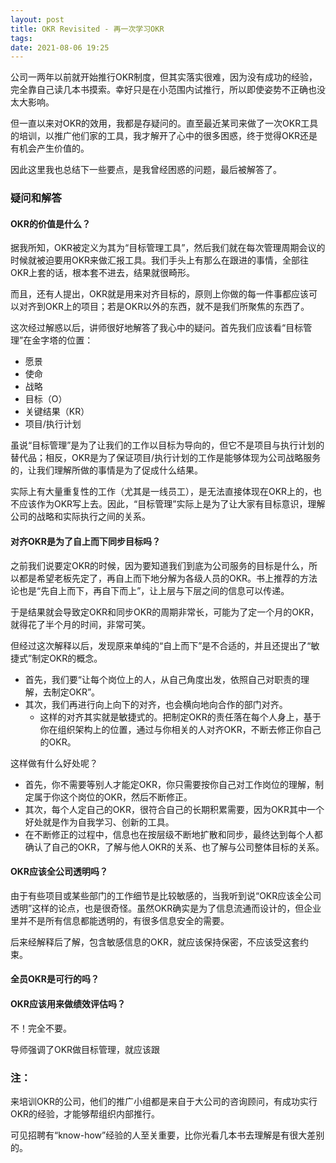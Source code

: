 ```yaml
---
layout: post
title: OKR Revisited - 再一次学习OKR
tags: 
date: 2021-08-06 19:25
---
```


公司一两年以前就开始推行OKR制度，但其实落实很难，因为没有成功的经验，完全靠自己读几本书摸索。幸好只是在小范围内试推行，所以即使姿势不正确也没太大影响。

但一直以来对OKR的效用，我都是存疑问的。直至最近某司来做了一次OKR工具的培训，以推广他们家的工具，我才解开了心中的很多困惑，终于觉得OKR还是有机会产生价值的。

因此这里我也总结下一些要点，是我曾经困惑的问题，最后被解答了。

### 疑问和解答


#### OKR的价值是什么？

据我所知，OKR被定义为其为“目标管理工具”，然后我们就在每次管理周期会议的时候就被迫要用OKR来做汇报工具。我们手头上有那么在跟进的事情，全部往OKR上套的话，根本套不进去，结果就很畸形。

而且，还有人提出，OKR就是用来对齐目标的，原则上你做的每一件事都应该可以对齐到OKR上的项目；若是OKR以外的东西，就不是我们所聚焦的东西了。

这次经过解惑以后，讲师很好地解答了我心中的疑问。首先我们应该看“目标管理”在金字塔的位置：


* 愿景
* 使命
* 战略
* 目标（O）
* 关键结果（KR）
* 项目/执行计划

虽说“目标管理”是为了让我们的工作以目标为导向的，但它不是项目与执行计划的替代品；相反，OKR是为了保证项目/执行计划的工作是能够体现为公司战略服务的，让我们理解所做的事情是为了促成什么结果。

实际上有大量重复性的工作（尤其是一线员工），是无法直接体现在OKR上的，也不应该作为OKR写上去。因此，“目标管理”实际上是为了让大家有目标意识，理解公司的战略和实际执行之间的关系。


#### 对齐OKR是为了自上而下同步目标吗？

之前我们说要定OKR的时候，因为要知道我们到底为公司服务的目标是什么，所以都是希望老板先定了，再自上而下地分解为各级人员的OKR。书上推荐的方法论也是“先自上而下，再自下而上”，让上层与下层之间的信息可以传递。

于是结果就会导致定OKR和同步OKR的周期非常长，可能为了定一个月的OKR，就得花了半个月的时间，非常可笑。

但经过这次解释以后，发现原来单纯的“自上而下”是不合适的，并且还提出了“敏捷式”制定OKR的概念。

* 首先，我们要“让每个岗位上的人，从自己角度出发，依照自己对职责的理解，去制定OKR”。
* 其次，我们再进行向上向下的对齐，也会横向地向合作的部门对齐。
  * 这样的对齐其实就是敏捷式的。把制定OKR的责任落在每个人身上，基于你在组织架构上的位置，通过与你相关的人对齐OKR，不断去修正你自己的OKR。


这样做有什么好处呢？

* 首先，你不需要等别人才能定OKR，你只需要按你自己对工作岗位的理解，制定属于你这个岗位的OKR，然后不断修正。
* 其次，每个人定自己的OKR，很符合自己的长期积累需要，因为OKR其中一个好处就是作为自我学习、创新的工具。
* 在不断修正的过程中，信息也在按层级不断地扩散和同步，最终达到每个人都确认了自己的OKR，了解与他人OKR的关系、也了解与公司整体目标的关系。


#### OKR应该全公司透明吗？

由于有些项目或某些部门的工作细节是比较敏感的，当我听到说“OKR应该全公司透明”这样的论点，也是很奇怪。虽然OKR确实是为了信息流通而设计的，但企业里并不是所有信息都能透明的，有很多信息安全的需要。

后来经解释后了解，包含敏感信息的OKR，就应该保持保密，不应该受这套约束。


#### 全员OKR是可行的吗？




#### OKR应该用来做绩效评估吗？

不！完全不要。

导师强调了OKR做目标管理，就应该跟




### 注：

来培训OKR的公司，他们的推广小组都是来自于大公司的咨询顾问，有成功实行OKR的经验，才能够帮组织内部推行。

可见招聘有“know-how”经验的人至关重要，比你光看几本书去理解是有很大差别的。
